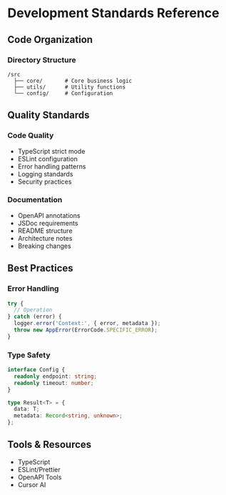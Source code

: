 # Development Standards Reference

## Code Organization

### Directory Structure
```
/src
  ├── core/       # Core business logic
  ├── utils/      # Utility functions
  └── config/     # Configuration
```

## Quality Standards

### Code Quality
- TypeScript strict mode
- ESLint configuration
- Error handling patterns
- Logging standards
- Security practices

### Documentation
- OpenAPI annotations
- JSDoc requirements
- README structure
- Architecture notes
- Breaking changes

## Best Practices

### Error Handling
```typescript
try {
  // Operation
} catch (error) {
  logger.error('Context:', { error, metadata });
  throw new AppError(ErrorCode.SPECIFIC_ERROR);
}
```

### Type Safety
```typescript
interface Config {
  readonly endpoint: string;
  readonly timeout: number;
}

type Result<T> = {
  data: T;
  metadata: Record<string, unknown>;
};
```

## Tools & Resources
- TypeScript
- ESLint/Prettier
- OpenAPI Tools
- Cursor AI